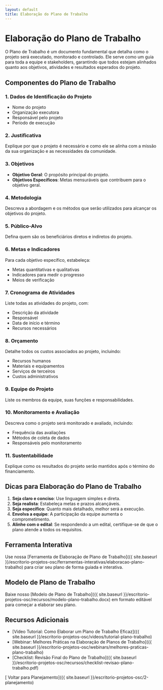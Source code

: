 ```yaml
---
layout: default
title: Elaboração do Plano de Trabalho
---
```


# <i class="fas fa-clipboard-list"></i> Elaboração do Plano de Trabalho

O Plano de Trabalho é um documento fundamental que detalha como o projeto será executado, monitorado e controlado. Ele serve como um guia para toda a equipe e stakeholders, garantindo que todos estejam alinhados quanto aos objetivos, atividades e resultados esperados do projeto.

## Componentes do Plano de Trabalho

### 1. Dados de Identificação do Projeto
- Nome do projeto
- Organização executora
- Responsável pelo projeto
- Período de execução

### 2. Justificativa
Explique por que o projeto é necessário e como ele se alinha com a missão da sua organização e as necessidades da comunidade.

### 3. Objetivos
- **Objetivo Geral**: O propósito principal do projeto.
- **Objetivos Específicos**: Metas mensuráveis que contribuem para o objetivo geral.

### 4. Metodologia
Descreva a abordagem e os métodos que serão utilizados para alcançar os objetivos do projeto.

### 5. Público-Alvo
Defina quem são os beneficiários diretos e indiretos do projeto.

### 6. Metas e Indicadores
Para cada objetivo específico, estabeleça:
- Metas quantitativas e qualitativas
- Indicadores para medir o progresso
- Meios de verificação

### 7. Cronograma de Atividades
Liste todas as atividades do projeto, com:
- Descrição da atividade
- Responsável
- Data de início e término
- Recursos necessários

### 8. Orçamento
Detalhe todos os custos associados ao projeto, incluindo:
- Recursos humanos
- Materiais e equipamentos
- Serviços de terceiros
- Custos administrativos

### 9. Equipe do Projeto
Liste os membros da equipe, suas funções e responsabilidades.

### 10. Monitoramento e Avaliação
Descreva como o projeto será monitorado e avaliado, incluindo:
- Frequência das avaliações
- Métodos de coleta de dados
- Responsáveis pelo monitoramento

### 11. Sustentabilidade
Explique como os resultados do projeto serão mantidos após o término do financiamento.

## Dicas para Elaboração do Plano de Trabalho

1. **Seja claro e conciso**: Use linguagem simples e direta.
2. **Seja realista**: Estabeleça metas e prazos alcançáveis.
3. **Seja específico**: Quanto mais detalhado, melhor será a execução.
4. **Envolva a equipe**: A participação da equipe aumenta o comprometimento.
5. **Alinhe com o edital**: Se respondendo a um edital, certifique-se de que o plano atende a todos os requisitos.

## Ferramenta Interativa

Use nossa [Ferramenta de Elaboração de Plano de Trabalho]({{ site.baseurl }}/escritorio-projetos-osc/ferramentas-interativas/elaboracao-plano-trabalho) para criar seu plano de forma guiada e interativa.

## Modelo de Plano de Trabalho

Baixe nosso [Modelo de Plano de Trabalho]({{ site.baseurl }}/escritorio-projetos-osc/recursos/modelo-plano-trabalho.docx) em formato editável para começar a elaborar seu plano.

## Recursos Adicionais

- [Vídeo Tutorial: Como Elaborar um Plano de Trabalho Eficaz]({{ site.baseurl }}/escritorio-projetos-osc/videos/tutorial-plano-trabalho)
- [Webinar: Melhores Práticas na Elaboração de Planos de Trabalho]({{ site.baseurl }}/escritorio-projetos-osc/webinars/melhores-praticas-plano-trabalho)
- [Checklist: Revisão Final do Plano de Trabalho]({{ site.baseurl }}/escritorio-projetos-osc/recursos/checklist-revisao-plano-trabalho.pdf)

[<i class="fas fa-arrow-left"></i> Voltar para Planejamento]({{ site.baseurl }}/escritorio-projetos-osc/2-planejamento)
